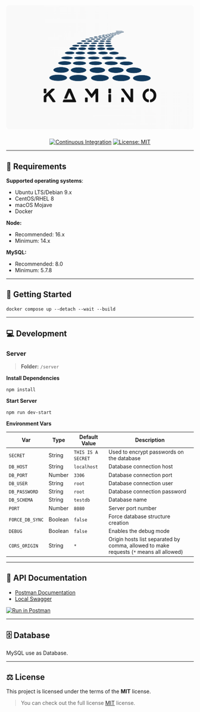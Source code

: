 <h1 align="center">
    <a>
        <img src="./.github/assets/logo.png">
    </a>
</h1>

<p align="center">
    <a href="https://github.com/KnightProgrammers/kamino/actions/workflows/continuous-integration.yml"><img src="https://github.com/KnightProgrammers/kamino/actions/workflows/continuous-integration.yml/badge.svg" alt="Continuous Integration"></a>
    <a href="https://opensource.org/licenses/MIT"><img src="https://img.shields.io/badge/License-MIT-yellow.svg" alt="License: MIT"></a>
</p>

<p align="center">
  <i align="center"></i>
</p>

------
## 🧰 Requirements

**Supported operating systems**:

- Ubuntu LTS/Debian 9.x
- CentOS/RHEL 8
- macOS Mojave
- Docker

**Node:**
 - Recommended: 16.x
 - Minimum: 14.x

**MySQL:**
- Recommended: 8.0
- Minimum: 5.7.8

------
## 🚀 Getting Started

```shell
docker compose up --detach --wait --build
```

------
## 💻 Development

### Server

>**Folder:** `/server` 

**Install Dependencies**
```shell
npm install
```

**Start Server**
```shell
npm run dev-start
```
**Environment Vars**

| Var             | Type    | Default Value       | Description                                                                            |
|-----------------|---------|---------------------|----------------------------------------------------------------------------------------|
| `SECRET`        | String  | `THIS IS A SECRET`  | Used to encrypt passwords on the database                                              |
| `DB_HOST`       | String  | `localhost`         | Database connection host                                                               |
| `DB_PORT`       | Number  | `3306`              | Database connection port                                                               |
| `DB_USER`       | String  | `root`              | Database connection user                                                               |
| `DB_PASSWORD`   | String  | `root`              | Database connection password                                                           |
| `DB_SCHEMA`     | String  | `testdb`            | Database name                                                                          |
| `PORT`          | Number  | `8080`              | Server port number                                                                     |
| `FORCE_DB_SYNC` | Boolean | `false`             | Force database structure creation                                                      |
| `DEBUG`         | Boolean | `false`             | Enables the debug mode                                                                 |
| `CORS_ORIGIN`   | String  | `*`                 | Origin hosts list separated by comma, allowed to make requests (`*` means all allowed) |

------
## 📖 API Documentation

 - [Postman Documentation](https://documenter.getpostman.com/view/954922/2s9Xy2MrRn)
 - [Local Swagger](http://localhost:8080/api-docs)

[![Run in Postman](https://run.pstmn.io/button.svg)](https://god.gw.postman.com/run-collection/954922-f2c48d14-63b7-41b0-9d40-211a6c55210f)

------
## 🗄️  Database

MySQL use as Database.

------
## ⚖️  License

This project is licensed under the terms of the **MIT** license.

>You can check out the full license [MIT](./LICENSE) license.
